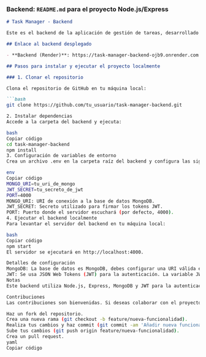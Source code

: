 
### **Backend: `README.md` para el proyecto Node.js/Express**

```markdown
# Task Manager - Backend

Este es el backend de la aplicación de gestión de tareas, desarrollado con Node.js, Express y MongoDB.

## Enlace al backend desplegado

- **Backend (Render)**: https://task-manager-backend-ojb9.onrender.com

## Pasos para instalar y ejecutar el proyecto localmente

### 1. Clonar el repositorio

Clona el repositorio de GitHub en tu máquina local:

```bash
git clone https://github.com/tu_usuario/task-manager-backend.git

2. Instalar dependencias
Accede a la carpeta del backend y ejecuta:

bash
Copiar código
cd task-manager-backend
npm install
3. Configuración de variables de entorno
Crea un archivo .env en la carpeta raíz del backend y configura las siguientes variables de entorno:

env
Copiar código
MONGO_URI=tu_uri_de_mongo
JWT_SECRET=tu_secreto_de_jwt
PORT=4000
MONGO_URI: URI de conexión a la base de datos MongoDB.
JWT_SECRET: Secreto utilizado para firmar los tokens JWT.
PORT: Puerto donde el servidor escuchará (por defecto, 4000).
4. Ejecutar el backend localmente
Para levantar el servidor del backend en tu máquina local:

bash
Copiar código
npm start
El servidor se ejecutará en http://localhost:4000.

Detalles de configuración
MongoDB: La base de datos es MongoDB, debes configurar una URI válida en la variable MONGO_URI.
JWT: Se usa JSON Web Tokens (JWT) para la autenticación. La variable JWT_SECRET debe ser un valor secreto que se utiliza para firmar los tokens.
Notas
Este backend utiliza Node.js, Express, MongoDB y JWT para la autenticación y gestión de tareas. Asegúrate de tener un entorno de desarrollo adecuado para trabajar con estas tecnologías.

Contribuciones
Las contribuciones son bienvenidas. Si deseas colaborar con el proyecto, por favor sigue estos pasos:

Haz un fork del repositorio.
Crea una nueva rama (git checkout -b feature/nueva-funcionalidad).
Realiza tus cambios y haz commit (git commit -am 'Añadir nueva funcionalidad').
Sube tus cambios (git push origin feature/nueva-funcionalidad).
Crea un pull request.
yaml
Copiar código
